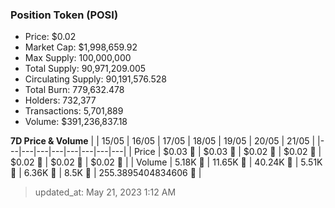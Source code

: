 
  ### Position Token (POSI)
  - Price: $0.02
  - Market Cap: $1,998,659.92
  - Max Supply: 100,000,000
  - Total Supply: 90,971,209.005
  - Circulating Supply: 90,191,576.528
  - Total Burn: 779,632.478
  - Holders: 732,377
  - Transactions: 5,701,889
  - Volume: $391,236,837.18

  **7D Price & Volume**
  | | 15&#x2F;05 | 16&#x2F;05 | 17&#x2F;05 | 18&#x2F;05 | 19&#x2F;05 | 20&#x2F;05 | 21&#x2F;05 |
  |---|---|---|---|---|---|---|---|
  | Price | $0.03 🔻 | $0.03 🔻 | $0.02 🔻 | $0.02 🚀 | $0.02 🔻 | $0.02 🔻 | $0.02 🚀 |
  | Volume | 5.18K 🚀 | 11.65K 🚀 | 40.24K 🚀 | 5.51K 🔻 | 6.36K 🚀 | 8.5K 🚀 | 255.3895404834606 🔻 |

  > updated_at: May 21, 2023 1:12 AM
